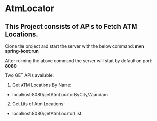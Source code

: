 # AtmLocator

## This Project consists of APIs to Fetch ATM Locations.

Clone the project and start the server with the below command:
**mvn spring-boot:run**

After running the above command the server will start by default on port: **8080**

Two GET APIs available:
1. Get ATM Locations By Name:
  * localhost:8080/getAtmLocatorByCity/Zaandam
2. Get Lits of Atm Locations:
  * localhost:8080/getAtmLocatorList
